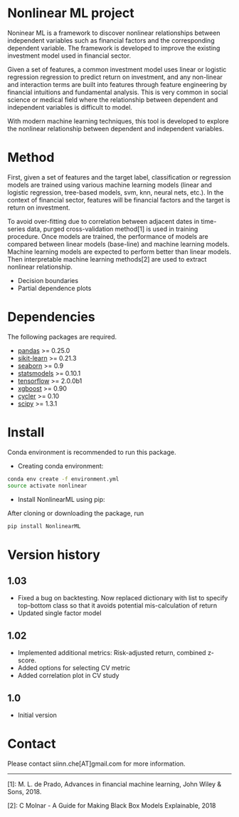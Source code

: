 # Nonlinear ML project
Noninear ML is a framework to discover nonlinear relationships between independent variables such as financial factors and the corresponding dependent variable. The framework is developed to improve the existing investment model used in financial sector.

Given a set of features, a common investment model uses linear or logistic regression regression to predict return on investment, and any non-linear and interaction terms are built into features through feature engineering by financial intuitions and fundamental analysis. This is very common in social science or medical field where the relationship between dependent and independent variables is difficult to model.

With modern machine learning techniques, this tool is developed to explore the nonlinear relationship between dependent and independent variables.

# Method
First, given a set of features and the target label, classification or regression models are trained using various machine learning models (linear and logistic regression, tree-based models, svm, knn, neural nets, etc.). In the context of financial sector, features will be financial factors and the target is return on investment.

To avoid over-fitting due to correlation between adjacent dates in time-series data, purged cross-validation method[1] is used in training procedure. Once models are trained, the performance of models are compared between linear models (base-line) and machine learning models. Machine learning models are expected to perform better than linear models. Then interpretable machine learning methods[2] are used to extract nonlinear relationship. 

- Decision boundaries
- Partial dependence plots

# Dependencies
The following packages are required.

- [pandas](https://pandas.pydata.org) >= 0.25.0
- [sikit-learn](https://scikit-learn.org) >= 0.21.3
- [seaborn](https://seaborn.pydata.org) >= 0.9
- [statsmodels](https://www.statsmodels.org) >= 0.10.1
- [tensorflow](https://www.tensorflow.org) >= 2.0.0b1
- [xgboost](https://github.com/dmlc/xgboost) >= 0.90
- [cycler](https://pypi.org/project/Cycler/) >= 0.10
- [scipy](https://www.scipy.org) >= 1.3.1


# Install
Conda environment is recommended to run this package.

- Creating conda environment:

 ``` bash
 conda env create -f environment.yml
 source activate nonlinear
 ```
- Install NonlinearML using pip:

 After cloning or downloading the package, run

 ``` bash
 pip install NonlinearML
 ```

# Version history
## 1.03
- Fixed a bug on backtesting. Now replaced dictionary with list to specify top-bottom class so that it avoids potential mis-calculation of return
- Updated single factor model

## 1.02
- Implemented additional metrics: Risk-adjusted return, combined z-score.
- Added options for selecting CV metric
- Added correlation plot in CV study

## 1.0
- Initial version

# Contact
Please contact siinn.che[AT]gmail.com for more information.



---
[1]: M. L. de Prado, Advances in financial machine learning, John Wiley & Sons, 2018.

[2]: C Molnar - A Guide for Making Black Box Models Explainable, 2018
